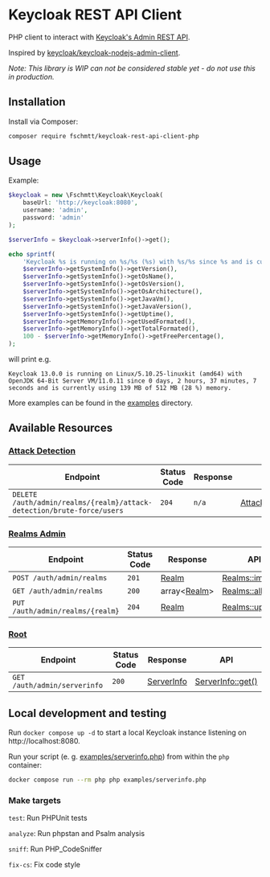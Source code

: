 # Keycloak REST API Client
PHP client to interact with [Keycloak's Admin REST API](https://www.keycloak.org/docs-api/13.0/rest-api/index.html).

Inspired by [keycloak/keycloak-nodejs-admin-client](https://github.com/keycloak/keycloak-nodejs-admin-client).

_Note: This library is WIP can not be considered stable yet - do not use this in production._

## Installation
Install via Composer:
```bash
composer require fschmtt/keycloak-rest-api-client-php
```

## Usage
Example:

```php
$keycloak = new \Fschmtt\Keycloak\Keycloak(
    baseUrl: 'http://keycloak:8080',
    username: 'admin',
    password: 'admin'
);

$serverInfo = $keycloak->serverInfo()->get();

echo sprintf(
    'Keycloak %s is running on %s/%s (%s) with %s/%s since %s and is currently using %s of %s (%s %%) memory.',
    $serverInfo->getSystemInfo()->getVersion(),
    $serverInfo->getSystemInfo()->getOsName(),
    $serverInfo->getSystemInfo()->getOsVersion(),
    $serverInfo->getSystemInfo()->getOsArchitecture(),
    $serverInfo->getSystemInfo()->getJavaVm(),
    $serverInfo->getSystemInfo()->getJavaVersion(),
    $serverInfo->getSystemInfo()->getUptime(),
    $serverInfo->getMemoryInfo()->getUsedFormated(),
    $serverInfo->getMemoryInfo()->getTotalFormated(),
    100 - $serverInfo->getMemoryInfo()->getFreePercentage(),
);
```
will print e.g.
```text
Keycloak 13.0.0 is running on Linux/5.10.25-linuxkit (amd64) with OpenJDK 64-Bit Server VM/11.0.11 since 0 days, 2 hours, 37 minutes, 7 seconds and is currently using 139 MB of 512 MB (28 %) memory.
```

More examples can be found in the [examples](examples) directory.

## Available Resources
### [Attack Detection](https://www.keycloak.org/docs-api/13.0/rest-api/index.html#_attack_detection_resource)
| Endpoint | Status Code | Response | API |
|----------|-------------|----------|-----|
| `DELETE /auth/admin/realms/{realm}/attack-detection/brute-force/users` | `204` | `n/a` | [AttackDetection::clear()](src/Resource/AttackDetection.php) |

### [Realms Admin](https://www.keycloak.org/docs-api/13.0/rest-api/index.html#_realms_admin_resource)
| Endpoint | Status Code | Response | API |
|----------|-------------|----------|-----|
| `POST /auth/admin/realms` | `201` | [Realm](src/Representation/Realm.php) | [Realms::import()](src/Resource/Realms.php) |
| `GET /auth/admin/realms` | `200` | array<[Realm](src/Representation/Realm.php)> | [Realms::all()](src/Resource/Realms.php) |
| `PUT /auth/admin/realms/{realm}` | `204` | [Realm](src/Representation/Realm.php) | [Realms::update()](src/Resource/Realms.php) |

### [Root](https://www.keycloak.org/docs-api/13.0/rest-api/index.html#_root_resource)
| Endpoint | Status Code | Response | API |
|----------|-------------|----------|-----|
| `GET /auth/admin/serverinfo` | `200` | [ServerInfo](src/Representation/ServerInfo.php) | [ServerInfo::get()](src/Resource/ServerInfo.php) |

## Local development and testing
Run `docker compose up -d` to start a local Keycloak instance listening on http://localhost:8080.

Run your script (e. g. [examples/serverinfo.php](examples/serverinfo.php)) from within the `php` container:
```bash
docker compose run --rm php php examples/serverinfo.php
```

### Make targets
`test`: Run PHPUnit tests

`analyze`: Run phpstan and Psalm analysis

`sniff`: Run PHP_CodeSniffer

`fix-cs`: Fix code style
